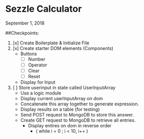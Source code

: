 # Sezzle Calculator
September 1, 2018

##Checkpoints:

1. [x] Create Boilerplate & Initialize File
2. [x] Create starter DOM elements (Components)
	* Buttons
		* [ ] Number
		* [ ] Operator
		* [ ] Clear
		* [ ] Reset
	* Display for Input
3. [ ] Store userinput in state called UserInputArray
	* Use a logic module 
	* Display current userInputArray on dom
	* Concatenate this array together to generate expression.
	* Display results on a table (for testing)
	* Send POST request to MongoDB to store this answer.
	* Create GET request to MongoDB to retrieve all entries.
		* Display entires on dom in reverse order
			* ( while i = 0 ; i < 10, i++ )